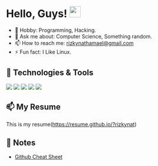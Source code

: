# Hello, Guys! <img src="https://raw.githubusercontent.com/MartinHeinz/MartinHeinz/master/wave.gif" width="30px">
- 🌱 Hobby: Programming, Hacking.
- 💬 Ask me about: Computer Science, Something random.
- 📫 How to reach me: rizkynathamael@gmail.com
- ⚡ Fun fact: I Like Linux.
## 🔧 Technologies & Tools
![](https://img.shields.io/badge/OS-Linux-informational?style=flat&logo=linux&logoColor=white&color=d6249f)
![](https://img.shields.io/badge/Code-Python-informational?style=flat&logo=python&logoColor=white&color=d6249f)
![](https://img.shields.io/badge/Shell-Bash-informational?style=flat&logo=gnu-bash&logoColor=white&color=d6249f)
![](https://img.shields.io/badge/Code-Java-d6249f?style=flat&logo=java&logoColor=white&color=d6249f)
![](https://img.shields.io/badge/Editor-vscode-d6249f?style=flat&logo=visualstudiocode&logoColor=white&color=d6249f)

## 📫 My Resume
This is my resume(https://resume.github.io/?rizkynat)

## 📕 Notes
<!-- BLOG-POST-LIST:START -->
- [Github Cheat Sheet](https://education.github.com/git-cheat-sheet-education.pdf)

